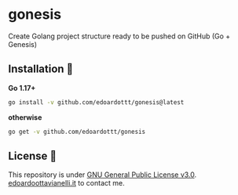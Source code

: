 # gonesis
Create Golang project structure ready to be pushed on GitHub (Go + Genesis)

Installation 📝
-------
**Go 1.17+**
```bash
go install -v github.com/edoardottt/gonesis@latest
```
**otherwise**
```bash
go get -v github.com/edoardottt/gonesis
```

License 📝
-------

This repository is under [GNU General Public License v3.0](https://github.com/edoardottt/gonesis/blob/main/LICENSE).  
[edoardoottavianelli.it](https://www.edoardoottavianelli.it) to contact me.
